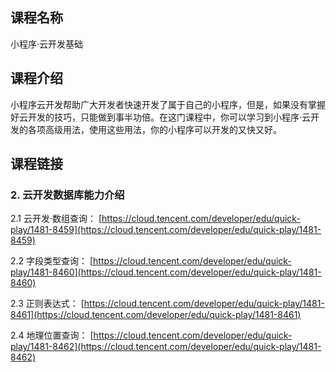 ## 课程名称
小程序·云开发基础

## 课程介绍
小程序云开发帮助广大开发者快速开发了属于自己的小程序，但是，如果没有掌握好云开发的技巧，只能做到事半功倍。在这门课程中，你可以学习到小程序·云开发的各项高级用法，使用这些用法，你的小程序可以开发的又快又好。

## 课程链接

### 2. 云开发数据库能力介绍

2.1 云开发·数组查询：
[https://cloud.tencent.com/developer/edu/quick-play/1481-8459](https://cloud.tencent.com/developer/edu/quick-play/1481-8459)

2.2 字段类型查询：
[https://cloud.tencent.com/developer/edu/quick-play/1481-8460](https://cloud.tencent.com/developer/edu/quick-play/1481-8460)

2.3 正则表达式：
[https://cloud.tencent.com/developer/edu/quick-play/1481-8461](https://cloud.tencent.com/developer/edu/quick-play/1481-8461)

2.4 地理位置查询：
[https://cloud.tencent.com/developer/edu/quick-play/1481-8462](https://cloud.tencent.com/developer/edu/quick-play/1481-8462)




